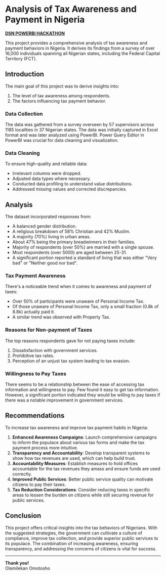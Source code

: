 # Analysis of Tax Awareness and Payment in Nigeria

[**DSN POWERBI HACKATHON**](https://github.com/DataScienceNigeria/DSN-AI-Bootcamp-2023-Qualification-Project-Participation-and-Hackathon/blob/main/Microsoft%20Power%20BI.md)

This project provides a comprehensive analysis of tax awareness and payment behaviors in Nigeria. It derives its findings from a survey of over 16,000 individuals spanning all Nigerian states, including the Federal Capital Territory (FCT).

## Introduction

The main goal of this project was to derive insights into:
1. The level of tax awareness among respondents.
2. The factors influencing tax payment behavior.

### Data Collection
The data was gathered from a survey overseen by 57 supervisors across 1185 localities in 37 Nigerian states. The data was initially captured in Excel format and was later analyzed using PowerBI. Power Query Editor in PowerBI was crucial for data cleaning and visualization.

### Data Cleaning
To ensure high-quality and reliable data:
- Irrelevant columns were dropped.
- Adjusted data types where necessary.
- Conducted data profiling to understand value distributions.
- Addressed missing values and corrected discrepancies.

## Analysis

The dataset incorporated responses from:
- A balanced gender distribution.
- A religious breakdown of 58% Christian and 42% Muslim.
- A majority (70%) living in urban areas.
- About 47% being the primary breadwinners in their families.
- Majority of respondents (over 50%) are married with a single spouse.
- Most respondents (over 5000) are aged between 25-31.
- A significant portion reported a standard of living that was either "Very bad" or "Neither good nor bad".

### Tax Payment Awareness

There's a noticeable trend when it comes to awareness and payment of taxes:
- Over 50% of participants were unaware of Personal Income Tax.
- Of those unaware of Personal Income Tax, only a small fraction (0.8k of 8.8k) actually paid it.
- A similar trend was observed with Property Tax.

### Reasons for Non-payment of Taxes

The top reasons respondents gave for not paying taxes include:
1. Dissatisfaction with government services.
2. Prohibitive tax rates.
3. Perception of an unjust tax system leading to tax evasion.

### Willingness to Pay Taxes

There seems to be a relationship between the ease of accessing tax information and willingness to pay. Few found it easy to get tax information. However, a significant portion indicated they would be willing to pay taxes if there was a notable improvement in government services.

## Recommendations

To increase tax awareness and improve tax payment habits in Nigeria:
1. **Enhanced Awareness Campaigns**: Launch comprehensive campaigns to inform the populace about various tax forms and make the tax payment process more intuitive.
2. **Transparency and Accountability**: Develop transparent systems to show how tax revenues are used, which can help build trust.
3. **Accountability Measures**: Establish measures to hold offices accountable for the tax revenues they amass and ensure funds are used correctly.
4. **Improved Public Services**: Better public service quality can motivate citizens to pay their taxes.
5. **Tax Reduction Considerations**: Consider reducing taxes in specific areas to lessen the burden on citizens while still securing revenue for public services.

## Conclusion

This project offers critical insights into the tax behaviors of Nigerians. With the suggested strategies, the government can cultivate a culture of compliance, improve tax collection, and provide superior public services to its populace. The combination of increasing awareness, ensuring transparency, and addressing the concerns of citizens is vital for success.

---

**Thank you!**  
Olamilekan Omotosho
